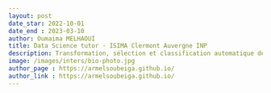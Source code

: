 ```yaml
---
layout: post
date_star: 2022-10-01 
date_end : 2023-03-10
author: Oumaima MELHAOUI
title: Data Science tutor - ISIMA Clermont Auvergne INP
description: Transformation, sélection et classification automatique de séries chronologiques
image: /images/inters/bio-photo.jpg
author_page : https://armelsoubeiga.github.io/
author_link : https://armelsoubeiga.github.io/
---
```

